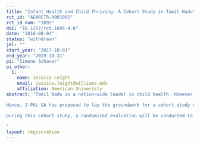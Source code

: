 ```yaml
---
title: "Infant Health and Child Thriving: A Cohort Study in Tamil Nadu"
rct_id: "AEARCTR-0001095"
rct_id_num: "1095"
doi: "10.1257/rct.1095-4.0"
date: "2016-08-04"
status: "withdrawn"
jel: ""
start_year: "2017-10-01"
end_year: "2019-10-31"
pi: "Simone Schaner"
pi_other:
  1:
    name: Jessica Leight
    email: jessica.leight@williams.edu
    affiliation: American Univeristy
abstract: "Tamil Nadu is a nation-wide leader in child health. However, poor nutritional outcomes for infants and children remain a serious challenge. For example, according to National Family Health Survey 4 (2015-16), only 48.3% of children under 6 months of age are exclusively breastfed. About 50.7% of children aged 6-59 months are anaemic. Rates of full immunization has dropped from 80.9% in 2005-06 to 69.7% in 2014-15. In order to continue advancement in child health outcomes, the state needs evidence on what policies and programs are most effective in child thriving. Evidence also suggests that infant’s health is determined before a child is born and maternal health and nutrition are associated with child health outcomes. 
Hence, J-PAL SA has proposed to lay the groundwork for a cohort study of infants in Tamil Nadu. This cohort study will begin by interviewing pregnant mothers and their mothers/mothers-in-law in the ante-natal period and continue to track the infants through the post-natal period. The study will help analyse how maternal health and nutrition, family dynamics and household decision- making influence infant health and later child health outcomes. 
During this cohort study, a randomized evaluation will be conducted to test the effectiveness of enhanced breastfeeding education of mothers and grandmothers on exclusive breastfeeding outcomes. As part of this evaluation, health workers in sample districts will be trained on an enhanced breastfeeding curriculum based on which they will conduct family based sessions with mothers and grandmothers in the villages.   
"
layout: registration
---
```


